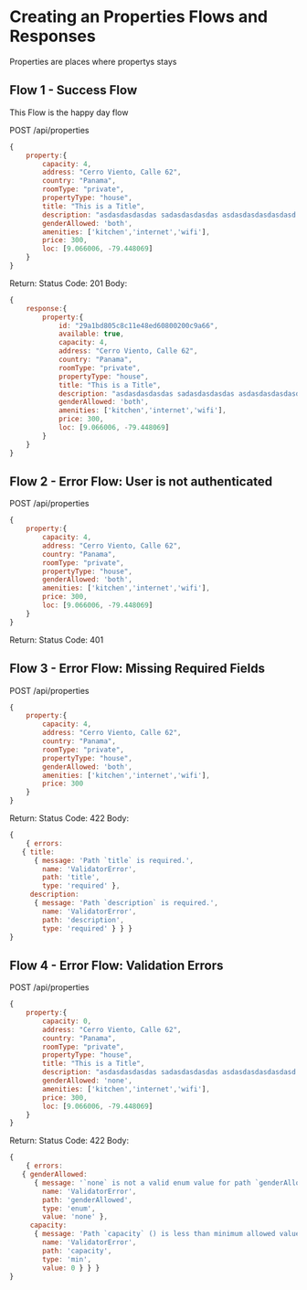 # Creating an Properties Flows and Responses
Properties are places where propertys stays

## Flow 1 - Success Flow
This Flow is the happy day flow

POST /api/properties
```javascript
{
	property:{
		capacity: 4,
		address: "Cerro Viento, Calle 62",
		country: "Panama",
		roomType: "private",
		propertyType: "house",
		title: "This is a Title",
		description: "asdasdasdasdas sadasdasdasdas asdasdasdasdasdasd asdasdas",
		genderAllowed: 'both',
		amenities: ['kitchen','internet','wifi'],
		price: 300,
		loc: [9.066006, -79.448069]
	}
} 
```

Return:
Status Code: 201
Body:
```javascript
{
	response:{
		property:{
			id: "29a1bd805c8c11e48ed60800200c9a66",
			available: true,
			capacity: 4,
			address: "Cerro Viento, Calle 62",
			country: "Panama",
			roomType: "private",
			propertyType: "house",
			title: "This is a Title",
			description: "asdasdasdasdas sadasdasdasdas asdasdasdasdasdasd asdasdas",
			genderAllowed: 'both',
			amenities: ['kitchen','internet','wifi'],
			price: 300,
			loc: [9.066006, -79.448069]
		}
	}	
} 
```

## Flow 2 - Error Flow: User is not authenticated

POST /api/properties
```javascript
{
	property:{
		capacity: 4,
		address: "Cerro Viento, Calle 62",
		country: "Panama",
		roomType: "private",
		propertyType: "house",
		genderAllowed: 'both',
		amenities: ['kitchen','internet','wifi'],
		price: 300,
		loc: [9.066006, -79.448069]
	}
} 
```

Return:
Status Code: 401


## Flow 3 - Error Flow: Missing Required Fields

POST /api/properties
```javascript
{
	property:{
		capacity: 4,
		address: "Cerro Viento, Calle 62",
		country: "Panama",
		roomType: "private",
		propertyType: "house",
		genderAllowed: 'both',
		amenities: ['kitchen','internet','wifi'],
		price: 300
	}
} 
```

Return:
Status Code: 422
Body:
```javascript
{
	{ errors: 
   { title: 
      { message: 'Path `title` is required.',
        name: 'ValidatorError',
        path: 'title',
        type: 'required' },
     description: 
      { message: 'Path `description` is required.',
        name: 'ValidatorError',
        path: 'description',
        type: 'required' } } }
} 
```

## Flow 4 - Error Flow: Validation Errors

POST /api/properties
```javascript
{
	property:{
		capacity: 0,
		address: "Cerro Viento, Calle 62",
		country: "Panama",
		roomType: "private",
		propertyType: "house",
		title: "This is a Title",
		description: "asdasdasdasdas sadasdasdasdas asdasdasdasdasdasd asdasdas",
		genderAllowed: 'none',
		amenities: ['kitchen','internet','wifi'],
		price: 300,
		loc: [9.066006, -79.448069]
	}
} 
```

Return:
Status Code: 422
Body:
```javascript
{
	{ errors: 
   { genderAllowed: 
      { message: '`none` is not a valid enum value for path `genderAllowed`.',
        name: 'ValidatorError',
        path: 'genderAllowed',
        type: 'enum',
        value: 'none' },
     capacity: 
      { message: 'Path `capacity` () is less than minimum allowed value (1).',
        name: 'ValidatorError',
        path: 'capacity',
        type: 'min',
        value: 0 } } }
} 
```




